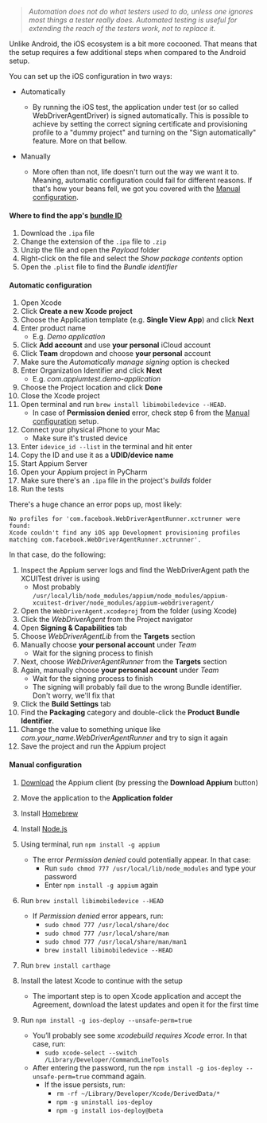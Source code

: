 > *Automation does not do what testers used to do, unless one ignores most things a tester really does. Automated testing is useful for extending the reach of the testers work, not to replace it.*

Unlike Android, the iOS ecosystem is a bit more cocooned. That means that the setup requires a few additional steps when compared to the Android setup.

You can set up the iOS configuration in two ways:

* Automatically

	* By running the iOS test, the application under test (or so called WebDriverAgentDriver) is signed automatically. This is possible to achieve by setting the correct signing certificate and provisioning profile to a "dummy project" and turning on the "Sign automatically" feature. More on that bellow.
* Manually

	* More often than not, life doesn't turn out the way we want it to. Meaning, automatic configuration could fail for different reasons. If that's how your beans fell, we got you covered with the <a href="#manual-configuration">Manual configuration</a>.


#### Where to find the app's [bundle ID](https://developer.apple.com/documentation/appstoreconnectapi/bundle_ids)

1. Download the `.ipa` file
2. Change the extension of the `.ipa` file to `.zip`
3. Unzip the file and open the _Payload_ folder
4. Right-click on the file and select the _Show package contents_ option
5. Open the `.plist` file to find the _Bundle identifier_


#### Automatic configuration

1. Open Xcode
2. Click **Create a new Xcode project**
3. Choose the Application template (e.g. **Single View App**) and click **Next**
4. Enter product name
   - E.g. _Demo application_
5. Click **Add account** and use **your personal** iCloud account
6. Click **Team** dropdown and choose **your personal** account
7. Make sure the _Automatically manage signing_ option is checked
8. Enter Organization Identifier and click **Next**
   - E.g. _com.appiumtest.demo-application_
9. Choose the Project location and click **Done**
10. Close the Xcode project
11. Open terminal and run `brew install libimobiledevice --HEAD`. 
    - In case of **Permission denied** error, check step 6 from the <a href="#manual-configuration">Manual configuration</a> setup.
12. Connect your physical iPhone to your Mac
    - Make sure it's trusted device
13. Enter `idevice_id --list` in the terminal and hit enter
14. Copy the ID and use it as a **UDID/device name**
15. Start Appium Server
16. Open your Appium project in PyCharm
17. Make sure there's an `.ipa` file in the project's _builds_ folder
18. Run the tests

There's a huge chance an error pops up, most likely:

```
No profiles for 'com.facebook.WebDriverAgentRunner.xctrunner were found: 
Xcode couldn't find any iOS app Development provisioning profiles matching com.facebook.WebDriverAgentRunner.xctrunner'.
```

In that case, do the following:

1. Inspect the Appium server logs and find the WebDriverAgent path the XCUITest driver is using
   - Most probably `/usr/local/lib/node_modules/appium/node_modules/appium-xcuitest-driver/node_modules/appium-webdriveragent/` 
2. Open the `WebDriverAgent.xcodeproj` from the folder (using Xcode)
3. Click the _WebDriverAgent_ from the Project navigator
4. Open **Signing & Capabilities** tab
5. Choose _WebDriverAgentLib_ from the **Targets** section
6. Manually choose **your personal account** under _Team_ 
   - Wait for the signing process to finish
7. Next, choose _WebDriverAgentRunner_ from the **Targets** section
8. Again, manually choose **your personal account** under _Team_ 
   - Wait for the signing process to finish
   - The signing will probably fail due to the wrong Bundle identifier. Don't worry, we'll fix that
9. Click the **Build Settings** tab
10. Find the **Packaging** category and double-click the **Product Bundle Identifier**. 
11. Change the value to something unique like _com.your_name.WebDriverAgentRunner_ and try to sign it again
12. Save the project and run the Appium project

	
#### Manual configuration

1. [Download](https://appium.io/) the Appium client (by pressing the **Download Appium** button)
2. Move the application to the **Application folder** 
3. Install [Homebrew](https://brew.sh/)
4. Install [Node.js](https://nodejs.org/en/)
5. Using terminal, run `npm install -g appium`
	* The error *Permission denied* could potentially appear. In that case:
      * Run `sudo chmod 777 /usr/local/lib/node_modules` and type your password
      * Enter `npm install -g appium` again

6. Run `brew install libimobiledevice --HEAD` 
	* If *Permission denied* error appears, run:
      - `sudo chmod 777 /usr/local/share/doc`
      - `sudo chmod 777 /usr/local/share/man`
      - `sudo chmod 777 /usr/local/share/man/man1`
      - `brew install libimobiledevice --HEAD`

7. Run `brew install carthage`
8. Install the latest Xcode to continue with the setup
	* The important step is to open Xcode application and accept the Agreement, download the latest updates and open it for the first time
9. Run `npm install -g ios-deploy --unsafe-perm=true`
	* You’ll probably see some *xcodebuild requires Xcode* error. In that case, run: 
      * `sudo xcode-select --switch /Library/Developer/CommandLineTools`
    * After entering the password, run the `npm install -g ios-deploy --unsafe-perm=true` command again. 
      * If the issue persists, run:
        * `rm -rf ~/Library/Developer/Xcode/DerivedData/* `
        * `npm -g uninstall ios-deploy`
        * `npm -g install ios-deploy@beta`
